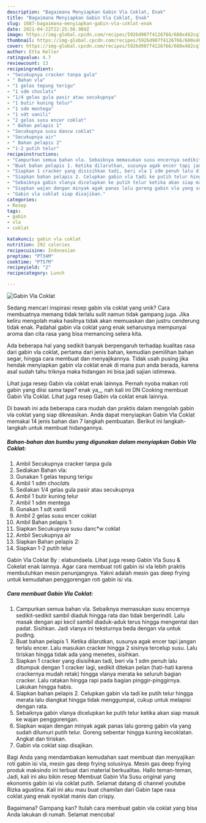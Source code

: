 ```yaml
---
description: "Bagaimana Menyiapkan Gabin Vla Coklat, Enak"
title: "Bagaimana Menyiapkan Gabin Vla Coklat, Enak"
slug: 1687-bagaimana-menyiapkan-gabin-vla-coklat-enak
date: 2021-04-22T22:25:56.989Z
image: https://img-global.cpcdn.com/recipes/5926d907f4126766/680x482cq70/gabin-vla-coklat-foto-resep-utama.jpg
thumbnail: https://img-global.cpcdn.com/recipes/5926d907f4126766/680x482cq70/gabin-vla-coklat-foto-resep-utama.jpg
cover: https://img-global.cpcdn.com/recipes/5926d907f4126766/680x482cq70/gabin-vla-coklat-foto-resep-utama.jpg
author: Etta Keller
ratingvalue: 4.7
reviewcount: 13
recipeingredient:
- "Secukupnya cracker tanpa gula"
- " Bahan vla"
- "1 gelas tepung terigu"
- "1 sdm choclats"
- "1/4 gelas gula pasir atau secukupnya"
- "1 butir kuning telur"
- "1 sdm mentega"
- "1 sdt vanili"
- "2 gelas susu encer coklat"
- " Bahan pelapis 1"
- "Secukupnya susu dancw coklat"
- "Secukupnya air"
- " Bahan pelapis 2"
- "1-2 putih telur"
recipeinstructions:
- "Campurkan semua bahan vla. Sebaiknya memasukan susu encernya sedikit-sedikit sambil diaduk hingga rata dan tidak bergerindil. Lalu masak dengan api kecil sambil diaduk-aduk terus hingga mengental dan padat. Sisihkan. Jadi vlanya ini teksturnya beda dengan vla untuk puding."
- "Buat bahan pelapis 1. Ketika dilarutkan, susunya agak encer tapi jangan terlalu encer. Lalu masukan cracker hingga 2 sisinya tercelup susu. Lalu tiriskan hingga tidak ada yang menetes, sisihkan."
- "Siapkan 1 cracker yang disisihkan tadi, beri vla 1 sdm penuh lalu ditumpuk dengan 1 cracker lagi, sedikit ditekan pelan (hati-hati karena crackernya mudah retak) hingga vlanya merata ke seluruh bagian cracker. Lalu ratakan hingga rapi pada bagian pinggir-pinggirnya. Lakukan hingga habis."
- "Siapkan bahan pelapis 2. Celupkan gabin vla tadi ke putih telur hingga merata lalu diangkat hingga tidak menggumpal, cukup untuk melapisi dengan rata."
- "Sebaiknya gabin vlanya dicelupkan ke putih telur ketika akan siap masuk ke wajan penggorengan."
- "Siapkan wajan dengan minyak agak panas lalu goreng gabin vla yang sudah dilumuri putih telur. Goreng sebentar hingga kuning kecoklatan. Angkat dan tiriskan."
- "Gabin vla coklat siap disajikan."
categories:
- Resep
tags:
- gabin
- vla
- coklat

katakunci: gabin vla coklat 
nutrition: 292 calories
recipecuisine: Indonesian
preptime: "PT34M"
cooktime: "PT57M"
recipeyield: "2"
recipecategory: Lunch

---
```



![Gabin Vla Coklat](https://img-global.cpcdn.com/recipes/5926d907f4126766/680x482cq70/gabin-vla-coklat-foto-resep-utama.jpg)

Sedang mencari inspirasi resep gabin vla coklat yang unik? Cara membuatnya memang tidak terlalu sulit namun tidak gampang juga. Jika keliru mengolah maka hasilnya tidak akan memuaskan dan justru cenderung tidak enak. Padahal gabin vla coklat yang enak seharusnya mempunyai aroma dan cita rasa yang bisa memancing selera kita.

Ada beberapa hal yang sedikit banyak berpengaruh terhadap kualitas rasa dari gabin vla coklat, pertama dari jenis bahan, kemudian pemilihan bahan segar, hingga cara membuat dan menyajikannya. Tidak usah pusing jika hendak menyiapkan gabin vla coklat enak di mana pun anda berada, karena asal sudah tahu triknya maka hidangan ini bisa jadi sajian istimewa.

Lihat juga resep Gabin vla coklat enak lainnya. Pernah nyoba makan roti gabin yang diisi sama tape? enak ya,,, nah kali ini DN Cooking membuat Gabin Vla Coklat. Lihat juga resep Gabin vla coklat enak lainnya.


Di bawah ini ada beberapa cara mudah dan praktis dalam mengolah gabin vla coklat yang siap dikreasikan. Anda dapat menyiapkan Gabin Vla Coklat memakai 14 jenis bahan dan 7 langkah pembuatan. Berikut ini langkah-langkah untuk membuat hidangannya.

<!--inarticleads1-->

##### Bahan-bahan dan bumbu yang digunakan dalam menyiapkan Gabin Vla Coklat:

1. Ambil Secukupnya cracker tanpa gula
1. Sediakan  Bahan vla:
1. Gunakan 1 gelas tepung terigu
1. Ambil 1 sdm choc*lat*s
1. Sediakan 1/4 gelas gula pasir atau secukupnya
1. Ambil 1 butir kuning telur
1. Ambil 1 sdm mentega
1. Gunakan 1 sdt vanili
1. Ambil 2 gelas susu encer coklat
1. Ambil  Bahan pelapis 1:
1. Siapkan Secukupnya susu danc*w coklat
1. Ambil Secukupnya air
1. Siapkan  Bahan pelapis 2:
1. Siapkan 1-2 putih telur


Gabin Vla Coklat By : elabundaela. Lihat juga resep Gabin Vla Susu &amp; Cokelat enak lainnya. Agar cara membuat roti gabin isi vla lebih praktis membutuhkan mesin penunjangnya. Yakni adalah mesin gas deep frying untuk kemudahan penggorengan roti gabin isi vla. 

<!--inarticleads2-->

##### Cara membuat Gabin Vla Coklat:

1. Campurkan semua bahan vla. Sebaiknya memasukan susu encernya sedikit-sedikit sambil diaduk hingga rata dan tidak bergerindil. Lalu masak dengan api kecil sambil diaduk-aduk terus hingga mengental dan padat. Sisihkan. Jadi vlanya ini teksturnya beda dengan vla untuk puding.
1. Buat bahan pelapis 1. Ketika dilarutkan, susunya agak encer tapi jangan terlalu encer. Lalu masukan cracker hingga 2 sisinya tercelup susu. Lalu tiriskan hingga tidak ada yang menetes, sisihkan.
1. Siapkan 1 cracker yang disisihkan tadi, beri vla 1 sdm penuh lalu ditumpuk dengan 1 cracker lagi, sedikit ditekan pelan (hati-hati karena crackernya mudah retak) hingga vlanya merata ke seluruh bagian cracker. Lalu ratakan hingga rapi pada bagian pinggir-pinggirnya. Lakukan hingga habis.
1. Siapkan bahan pelapis 2. Celupkan gabin vla tadi ke putih telur hingga merata lalu diangkat hingga tidak menggumpal, cukup untuk melapisi dengan rata.
1. Sebaiknya gabin vlanya dicelupkan ke putih telur ketika akan siap masuk ke wajan penggorengan.
1. Siapkan wajan dengan minyak agak panas lalu goreng gabin vla yang sudah dilumuri putih telur. Goreng sebentar hingga kuning kecoklatan. Angkat dan tiriskan.
1. Gabin vla coklat siap disajikan.


Bagi Anda yang mendambakan kemudahan saat membuat dan menyajikan roti gabin isi vla, mesin gas deep frying solusinya. Mesin gas deep frying produk maksindo ini terbuat dari material berkualitas. Hallo teman-teman, Jadi, kali ini aku bikin resep Membuat Gabin Vla Susu original yang ekonomis gabin isi vla coklat putih. Selamat datang di channel youtube Rizka agustina. Kali ini aku mau buat chamilan dari Gabin tape rasa coklat.yang enak nyoklat manis dan crispy. 

Bagaimana? Gampang kan? Itulah cara membuat gabin vla coklat yang bisa Anda lakukan di rumah. Selamat mencoba!
